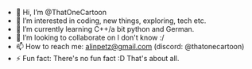 - 👋 Hi, I’m @ThatOneCartoon 
- 👀 I’m interested in coding, new things, exploring, tech etc.
- 🌱 I’m currently learning C++/a bit python and German.
- 💞️ I’m looking to collaborate on I don't know :/
- 📫 How to reach me: alinpetz@gmail.com (discord: @thatonecartoon)
- ⚡ Fun fact: There's no fun fact :D
That's about all.
<!---
ThatOneCartoon/ThatOneCartoon is a ✨ special ✨ repository because its `README.md` (this file) appears on your GitHub profile.
You can click the Preview link to take a look at your changes.
--->
